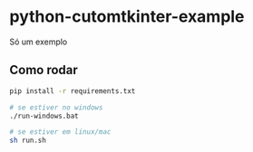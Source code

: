 # python-cutomtkinter-example

Só um exemplo

## Como rodar

``` sh
pip install -r requirements.txt

# se estiver no windows
./run-windows.bat

# se estiver em linux/mac
sh run.sh
```
